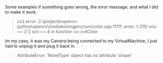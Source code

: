 Some examples if something goes wrong, the error message, and what I did to make it work.


> cv2.error: C:\projects\opencv-python\opencv\modules\imgproc\src\color.cpp:11111: error: (-215) scn == 3 || scn == 4 in function cv::cvtColor

Im my case, it was my Camera being connected to my VirtualMachine, I just had to unplug it and plug it back in.

> AttributeError: 'NoneType' object has no attribute 'shape'
